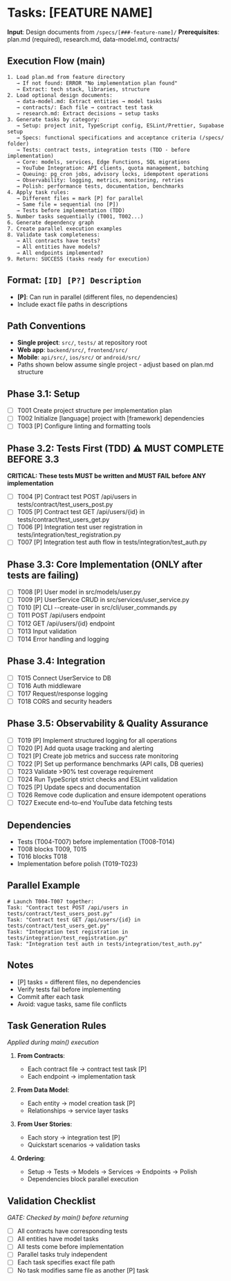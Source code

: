 # Tasks: [FEATURE NAME]

**Input**: Design documents from `/specs/[###-feature-name]/`
**Prerequisites**: plan.md (required), research.md, data-model.md, contracts/

## Execution Flow (main)

```
1. Load plan.md from feature directory
   → If not found: ERROR "No implementation plan found"
   → Extract: tech stack, libraries, structure
2. Load optional design documents:
   → data-model.md: Extract entities → model tasks
   → contracts/: Each file → contract test task
   → research.md: Extract decisions → setup tasks
3. Generate tasks by category:
   → Setup: project init, TypeScript config, ESLint/Prettier, Supabase setup
   → Specs: functional specifications and acceptance criteria (/specs/ folder)
   → Tests: contract tests, integration tests (TDD - before implementation)
   → Core: models, services, Edge Functions, SQL migrations
   → YouTube Integration: API clients, quota management, batching
   → Queuing: pg_cron jobs, advisory locks, idempotent operations
   → Observability: logging, metrics, monitoring, retries
   → Polish: performance tests, documentation, benchmarks
4. Apply task rules:
   → Different files = mark [P] for parallel
   → Same file = sequential (no [P])
   → Tests before implementation (TDD)
5. Number tasks sequentially (T001, T002...)
6. Generate dependency graph
7. Create parallel execution examples
8. Validate task completeness:
   → All contracts have tests?
   → All entities have models?
   → All endpoints implemented?
9. Return: SUCCESS (tasks ready for execution)
```

## Format: `[ID] [P?] Description`

- **[P]**: Can run in parallel (different files, no dependencies)
- Include exact file paths in descriptions

## Path Conventions

- **Single project**: `src/`, `tests/` at repository root
- **Web app**: `backend/src/`, `frontend/src/`
- **Mobile**: `api/src/`, `ios/src/` or `android/src/`
- Paths shown below assume single project - adjust based on plan.md structure

## Phase 3.1: Setup

- [ ] T001 Create project structure per implementation plan
- [ ] T002 Initialize [language] project with [framework] dependencies
- [ ] T003 [P] Configure linting and formatting tools

## Phase 3.2: Tests First (TDD) ⚠️ MUST COMPLETE BEFORE 3.3

**CRITICAL: These tests MUST be written and MUST FAIL before ANY implementation**

- [ ] T004 [P] Contract test POST /api/users in tests/contract/test_users_post.py
- [ ] T005 [P] Contract test GET /api/users/{id} in tests/contract/test_users_get.py
- [ ] T006 [P] Integration test user registration in tests/integration/test_registration.py
- [ ] T007 [P] Integration test auth flow in tests/integration/test_auth.py

## Phase 3.3: Core Implementation (ONLY after tests are failing)

- [ ] T008 [P] User model in src/models/user.py
- [ ] T009 [P] UserService CRUD in src/services/user_service.py
- [ ] T010 [P] CLI --create-user in src/cli/user_commands.py
- [ ] T011 POST /api/users endpoint
- [ ] T012 GET /api/users/{id} endpoint
- [ ] T013 Input validation
- [ ] T014 Error handling and logging

## Phase 3.4: Integration

- [ ] T015 Connect UserService to DB
- [ ] T016 Auth middleware
- [ ] T017 Request/response logging
- [ ] T018 CORS and security headers

## Phase 3.5: Observability & Quality Assurance

- [ ] T019 [P] Implement structured logging for all operations
- [ ] T020 [P] Add quota usage tracking and alerting
- [ ] T021 [P] Create job metrics and success rate monitoring
- [ ] T022 [P] Set up performance benchmarks (API calls, DB queries)
- [ ] T023 Validate >90% test coverage requirement
- [ ] T024 Run TypeScript strict checks and ESLint validation
- [ ] T025 [P] Update specs and documentation
- [ ] T026 Remove code duplication and ensure idempotent operations
- [ ] T027 Execute end-to-end YouTube data fetching tests

## Dependencies

- Tests (T004-T007) before implementation (T008-T014)
- T008 blocks T009, T015
- T016 blocks T018
- Implementation before polish (T019-T023)

## Parallel Example

```
# Launch T004-T007 together:
Task: "Contract test POST /api/users in tests/contract/test_users_post.py"
Task: "Contract test GET /api/users/{id} in tests/contract/test_users_get.py"
Task: "Integration test registration in tests/integration/test_registration.py"
Task: "Integration test auth in tests/integration/test_auth.py"
```

## Notes

- [P] tasks = different files, no dependencies
- Verify tests fail before implementing
- Commit after each task
- Avoid: vague tasks, same file conflicts

## Task Generation Rules

_Applied during main() execution_

1. **From Contracts**:
   - Each contract file → contract test task [P]
   - Each endpoint → implementation task
2. **From Data Model**:
   - Each entity → model creation task [P]
   - Relationships → service layer tasks
3. **From User Stories**:
   - Each story → integration test [P]
   - Quickstart scenarios → validation tasks

4. **Ordering**:
   - Setup → Tests → Models → Services → Endpoints → Polish
   - Dependencies block parallel execution

## Validation Checklist

_GATE: Checked by main() before returning_

- [ ] All contracts have corresponding tests
- [ ] All entities have model tasks
- [ ] All tests come before implementation
- [ ] Parallel tasks truly independent
- [ ] Each task specifies exact file path
- [ ] No task modifies same file as another [P] task
